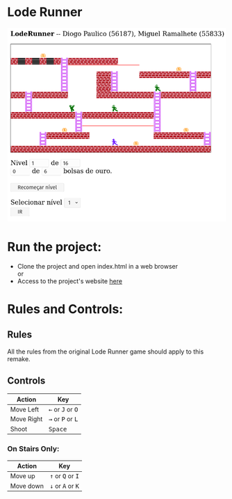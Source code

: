 # Lode Runner
![image](GAME_UI.png)

# Run the project:
* Clone the project and open index.html in a web browser
<br>or
* Access to the project's website [here](https://diogo-paulico.github.io/LodeRunner-LAP)

# Rules and Controls:

## Rules
All the rules from the original Lode Runner game should apply to this remake.

## Controls
|Action | Key |
|-----|-------|
|Move Left | <kbd>←</kbd> or <kbd>J</kbd> or <kbd>O</kbd>|
|Move Right | <kbd>→</kbd> or <kbd>P</kbd> or <kbd>L</kbd> |
|Shoot | <kbd>Space</kbd>|

### On Stairs Only:
|Action | Key |
|------|---------|
| Move up | <kbd>↑</kbd> or <kbd>Q</kbd> or <kbd>I</kbd>|
| Move down | <kbd>↓</kbd> or <kbd>A</kbd> or <kbd>K</kbd>|
